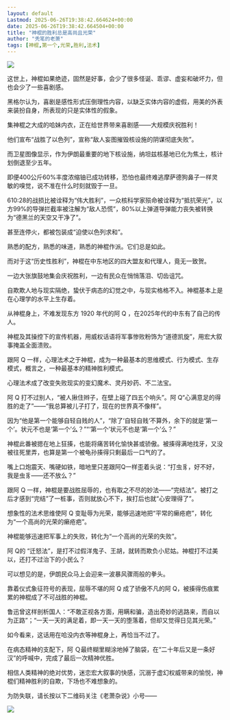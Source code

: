 ```yaml
---
layout: default
Lastmod: 2025-06-26T19:38:42.664624+00:00
date: 2025-06-26T19:38:42.664504+00:00
title: "神棍的胜利总是高尚且光荣"
author: "秃笔的老萧"
tags: [神棍,第一个,光荣,胜利,法术]
---
```


![](https://images.weserv.nl/?url=https%3A//mmbiz.qpic.cn/sz_mmbiz_jpg/vD3Zx2PeFibkf4icfD5jSIACscbT3SJpE7eICRMVbSKLV31E9jJhDBD1Tm5dbmkUMnSiabq1cEBjibWVaK8uQo1SbQ/0%3Fwx_fmt%3Djpeg%26from%3Dappmsg)

这世上，神棍如果绝迹，固然是好事，会少了很多怪诞、乖谬、虚妄和破坏力，但也会少了一些喜剧感。

黑格尔认为，喜剧是感性形式压倒理性内容，以缺乏实体内容的虚假，用美的外表来装扮自身，所表现的只是实体性的假象。

集神棍之大成的哈妹内衣，正在给世界带来喜剧感——大规模庆祝胜利！

他们宣布“战胜了以色列”，宣称“敌人妄图摧毁核设施的阴谋彻底失败”。

而卫星图像显示，作为伊朗最重要的地下核设施，纳坦兹核基地已化为焦土，核计划倒退至少五年。

即便400公斤60%丰度浓缩铀已成功转移，恐怕也最终难逃摩萨德狗鼻子一样灵敏的嗅觉，说不准在什么时刻就毁于一旦。

610:28的战损比被诠释为“伟大胜利”，一众核科学家殒命被诠释为“抵抗荣光”，以方99%的导弹拦截率被注解为“敌人恐慌”，80%以上弹道导弹能力丧失被转换为“德黑兰的天空又干净了”。

甚至连停火，都被包装成“迫使以色列求和”。

熟悉的配方，熟悉的味道，熟悉的神棍作派。它们总是如此。

而对于这“历史性胜利”，神棍在中东地区的四大盟友和代理人，竟无一致贺。

一边大张旗鼓地集会庆祝胜利，一边有民众在悄悄落泪、切齿诅咒。

自欺欺人地与现实隔绝，蛰伏于病态的幻觉之中，与现实格格不入。神棍基本上是在心理学的水平上生存着。

从神棍身上，不难发现东方 1920 年代的阿 Q ，在2025年代的中东有了自己的传人。

神棍及其操控下的宣传机器，用威权话语将军事惨败粉饰为“道德凯旋”，用宏大叙事掩盖全面溃败。

跟阿 Q 一样，心理法术之于神棍，成为一种最基本的思维模式、行为模式、生存模式，概言之，一种最基本的精神胜利模式。

心理法术成了改变失败现实的变幻魔术、灵丹妙药、不二法宝。

阿 Q 打不过别人，“被人揪住辫子，在壁上碰了四五个响头”。阿 Q“心满意足的得胜的走了”——“我总算被儿子打了，现在的世界真不像样”。

因为“他是第一个能够自轻自贱的人”，“除了‘自轻自贱‘不算外，余下的就是‘第一个’。状元不也是‘第一个’么？”“‘第一个’状元不也是‘第一个’么？”

神棍此番被摁在地上狂揍，也能将痛苦转化愉快甚或骄傲。被揍得满地找牙，又没被往死里弄，也算是第一个被龟孙揍得只剩最后一口气的了。

嘴上口炮震天、嘴硬如铁，暗地里只差跟阿Q一样歪着头说：“打虫豸，好不好，我是虫豸——还不放么？”

跟阿 Q 一样，神棍是要战胜屈辱的，也有取之不尽的妙法——“完结法”。被打之后才感到“完结”了一桩事，否则就放心不下，挨打后也就“心安理得了”。

想象性的法术思维使阿 Q 变耻辱为光荣，能够迅速地把“平常的癞疮疤”，转化为“一个高尚的光荣的癞疮疤”。

神棍能够迅速把军事上的失败，转化为“一个高尚的光荣的失败”。

阿 Q的 “迁怒法”，是打不过假洋鬼子、王胡，就转而欺负小尼姑。神棍打不过美以，还打不过治下的小民么？

可以想见的是，伊朗民众马上会迎来一波暴风骤雨般的拳头。

靠着仪式象征符号的表现，屈辱不堪的阿 Q 成了骄傲不凡的阿 Q，被揍得伤痕累累的神棍成了不可战胜的神棍。

鲁迅曾这样剖析国人：“不敢正视各方面，用瞒和骗，造出奇妙的逃路来，而自以为正路”；“一天一天的满足着，即一天一天的堕落着，但却又觉得日见其光荣。”

如今看来，这话用在哈没内衣等神棍身上，再恰当不过了。

在病态精神的支配下，阿 Ｑ最终糊里糊涂地掉了脑袋，在“二十年后又是一条好汉”的呼喊中，完成了最后一次精神优胜。

相信人类精神的绝对优势，迷恋宏大叙事的快感，沉溺于虚幻权威带来的愉悦，神棍们精神胜利的自欺，下场也不难想象的。

为防失联，请长按以下二维码关注《老萧杂说》小号——

![](https://images.weserv.nl/?url=https%3A//mmbiz.qpic.cn/sz_mmbiz_jpg/vD3Zx2PeFibnzaer8OgkJDnWFr7Z31faS9TjK6HmXFheic5uP3Ck4M5iavpGwUGa7UaqucrpM5FXkBgKvEuNibqILA/640%3Fwx_fmt%3Djpeg%26from%3Dappmsg)

